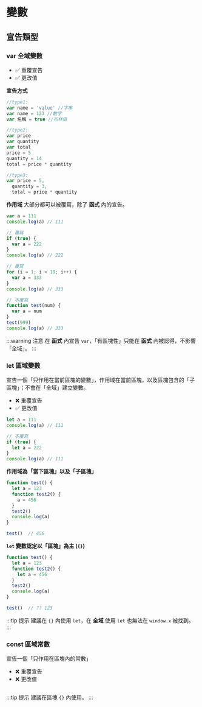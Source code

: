 # 變數

## 宣告類型

### var 全域變數

- ✅ 重覆宣告
- ✅ 更改值


**宣告方式**

```js
//type1:
var name = 'value' //字串
var name = 123 //數字
var 名稱 = true //布林值

//type2:
var price
var quantity
var total
price = 5
quantity = 14
total = price * quantity

//type3:
var price = 5,
  quantity = 3,
  total = price * quantity
```

**作用域**
大部分都可以被覆寫，除了 **函式** 內的宣告。

```js {4-8,10-14,16-21}
var a = 111
console.log(a) // 111

// 覆寫
if (true) {
  var a = 222
}
console.log(a) // 222

// 覆寫
for (i = 1; i < 10; i++) {
  var a = 333
}
console.log(a) // 333

// 不覆寫
function test(num) {
  var a = num
}
test(999)
console.log(a) // 333
```

:::warning 注意
在 **函式** 內宣告 `var`，「有區塊性」只能在 **函式** 內被認得，不影響「全域」。
:::

### let 區域變數
宣告一個「只作用在當前區塊的變數」，作用域在當前區塊，以及區塊包含的「子區塊」；不會在「全域」建立變數。

- ❌ 重覆宣告
- ✅ 更改值

```js {4-8}
let a = 111
console.log(a) // 111

// 不覆寫
if (true) {
  let a = 222
}
console.log(a) // 111
```

**作用域為「當下區塊」以及「子區塊」**

```js
function test() {
  let a = 123
  function test2() {
    a = 456
  }
  test2()
  console.log(a)
} 

test()  // 456
```

**`let` 變數認定以「區塊」為主 (`{}`)**

```js
function test() {
  let a = 123
  function test2() {
    let a = 456
  }
  test2()
  console.log(a)
} 

test()  // ?? 123
```

:::tip 提示
建議在 `{}` 內使用 `let`，在 **全域** 使用 `let` 也無法在 `window.x` 被找到。
:::

### const 區域常數
宣告一個「只作用在區塊內的常數」

- ❌ 重覆宣告
- ❌ 更改值

```js

```
:::tip 提示
建議在區塊 `{}` 內使用。
:::